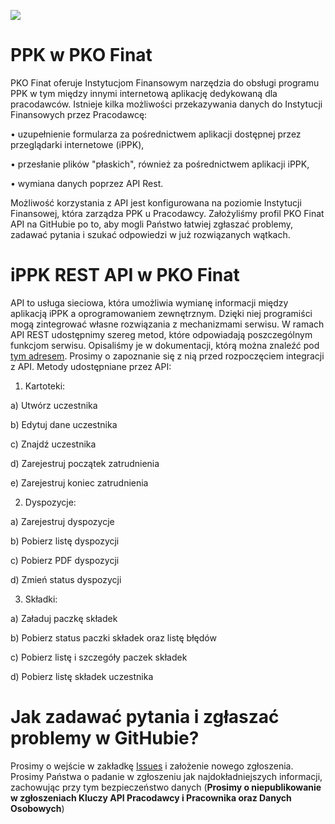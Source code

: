 ![](https://www.finat.pl/static/front/infosite/img/logo/pko-finat.svg)
# PPK w PKO Finat
PKO Finat oferuje Instytucjom Finansowym narzędzia do obsługi programu PPK w tym między innymi internetową aplikację dedykowaną dla pracodawców. Istnieje kilka możliwości przekazywania danych do Instytucji Finansowych przez Pracodawcę:

•	uzupełnienie formularza za pośrednictwem aplikacji dostępnej przez przeglądarki internetowe (iPPK),

•	przesłanie plików "płaskich", również za pośrednictwem aplikacji iPPK,

•	wymiana danych poprzez API Rest.

Możliwość korzystania z API jest konfigurowana na poziomie Instytucji Finansowej, która zarządza PPK u Pracodawcy.
Założyliśmy profil PKO Finat API na GitHubie po to, aby mogli Państwo łatwiej zgłaszać problemy, zadawać pytania i szukać odpowiedzi w już rozwiązanych wątkach.

# iPPK REST API w PKO Finat
API to usługa sieciowa, która umożliwia wymianę informacji między aplikacją iPPK a oprogramowaniem zewnętrznym. Dzięki niej programiści mogą zintegrować własne rozwiązania z mechanizmami serwisu. W ramach API REST udostępnimy szereg metod, które odpowiadają poszczególnym funkcjom serwisu. Opisaliśmy je w dokumentacji, którą można znaleźć pod [tym adresem](https://www.finat.pl/media_files/2fe2de66-590b-4570-8ed4-889496cde789.pdf). Prosimy o zapoznanie się z nią przed rozpoczęciem integracji z API.
Metody udostępniane przez API:
1.	Kartoteki:

a)	Utwórz uczestnika

b)	Edytuj dane uczestnika

c)	Znajdź uczestnika

d)	Zarejestruj początek zatrudnienia

e)	Zarejestruj koniec zatrudnienia

2.	Dyspozycje:

a)	Zarejestruj dyspozycje

b)	Pobierz listę dyspozycji

c)	Pobierz PDF dyspozycji

d)	Zmień status dyspozycji

3.	Składki:

a)	Załaduj paczkę składek

b)	Pobierz status paczki składek oraz listę błędów

c)	Pobierz listę i szczegóły paczek składek

d)	Pobierz listę składek uczestnika

# Jak zadawać pytania i zgłaszać problemy w GitHubie?

Prosimy o wejście w zakładkę [Issues](https://github.com/PKOFINAT/iPPK/issues) i założenie nowego zgłoszenia. Prosimy Państwa o padanie w zgłoszeniu jak najdokładniejszych informacji, zachowując przy tym bezpieczeństwo danych (**Prosimy o niepublikowanie w zgłoszeniach Kluczy API Pracodawcy i Pracownika oraz Danych Osobowych**)
